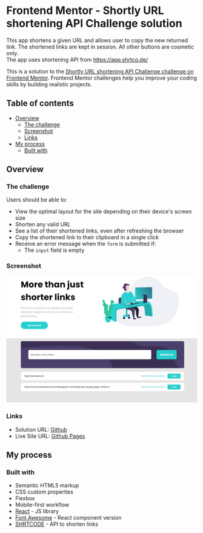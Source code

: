 # Frontend Mentor - Shortly URL shortening API Challenge solution

This app shortens a given URL and allows user to copy the new returned link. The shortened links are kept in session. All other buttons are cosmetic only.  
The app uses shortening API from https://app.shrtco.de/

This is a solution to the [Shortly URL shortening API Challenge challenge on Frontend Mentor](https://www.frontendmentor.io/challenges/url-shortening-api-landing-page-2ce3ob-G). Frontend Mentor challenges help you improve your coding skills by building realistic projects.

## Table of contents

- [Overview](#overview)
  - [The challenge](#the-challenge)
  - [Screenshot](#screenshot)
  - [Links](#links)
- [My process](#my-process)
  - [Built with](#built-with)

## Overview

### The challenge

Users should be able to:

- View the optimal layout for the site depending on their device's screen size
- Shorten any valid URL
- See a list of their shortened links, even after refreshing the browser
- Copy the shortened link to their clipboard in a single click
- Receive an error message when the `form` is submitted if:
  - The `input` field is empty

### Screenshot

![](./screenshot.png)

### Links

- Solution URL: [Github](https://github.com/daniel88li/URL-shortener)
- Live Site URL: [Github Pages](https://daniel88li.github.io/URL-shortener/)

## My process

### Built with

- Semantic HTML5 markup
- CSS custom properties
- Flexbox
- Mobile-first workflow
- [React](https://reactjs.org/) - JS library
- [Font Awesome](https://fontawesome.com/) - React component version
- [SHRTCODE](https://app.shrtco.de/) - API to shorten links
